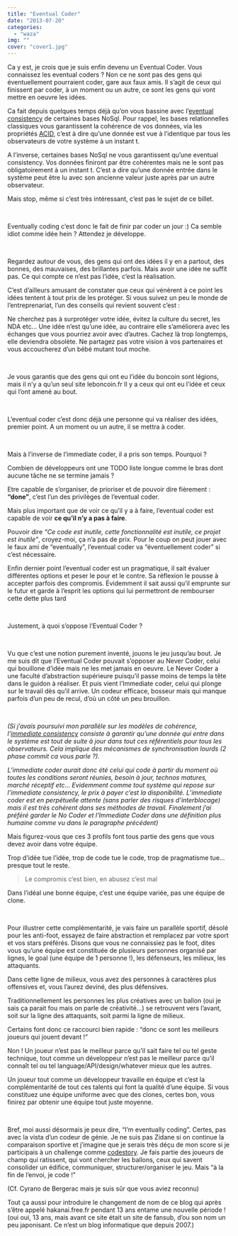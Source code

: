 ```yaml
---
title: "Eventual Coder"
date: "2013-07-20"
categories: 
  - "waza"
img: ""
cover: "cover1.jpg"
---
```


Ca y est, je crois que je suis enfin devenu un Eventual Coder. Vous connaissez les eventual coders ? Non ce ne sont pas des gens qui éventuellement pourraient coder, gare aux faux amis. Il s’agit de ceux qui finissent par coder, à un moment ou un autre, ce sont les gens qui vont mettre en oeuvre les idées.

Ca fait depuis quelques temps déjà qu’on vous bassine avec l’[eventual consistency](https://en.wikipedia.org/wiki/Eventual_consistency) de certaines bases NoSql. Pour rappel, les bases relationnelles classiques vous garantissent la cohérence de vos données, via les propriétés [ACID](http://fr.wikipedia.org/wiki/Propri%C3%A9t%C3%A9s_ACID), c’est à dire qu’une donnée est vue à l’identique par tous les observateurs de votre système à un instant t.

A l’inverse, certaines bases NoSql ne vous garantissent qu’une eventual consistency. Vos données finiront par être cohérentes mais ne le sont pas obligatoirement à un instant t. C’est a dire qu’une donnée entrée dans le système peut être lu avec son ancienne valeur juste après par un autre observateur.

Mais stop, même si c’est très intéressant, c’est pas le sujet de ce billet.

 

Eventually coding c’est donc le fait de finir par coder un jour :) Ca semble idiot comme idée hein ? Attendez je développe.

 

Regardez autour de vous, des gens qui ont des idées il y en a partout, des bonnes, des mauvaises, des brillantes parfois. Mais avoir une idée ne suffit pas. Ce qui compte ce n’est pas l’idée, c’est la réalisation.

C’est d’ailleurs amusant de constater que ceux qui vénèrent à ce point les idées tentent à tout prix de les protéger. Si vous suivez un peu le monde de l’entreprenariat, l’un des conseils qui revient souvent c’est :

Ne cherchez pas à surprotéger votre idée, évitez la culture du secret, les NDA etc... Une idée n’est qu’une idée, au contraire elle s’améliorera avec les échanges que vous pourriez avoir avec d’autres. Cachez là trop longtemps, elle deviendra obsolète. Ne partagez pas votre vision à vos partenaires et vous accoucherez d’un bébé mutant tout moche.

 

Je vous garantis que des gens qui ont eu l’idée du boncoin sont légions, mais il n’y a qu’un seul site leboncoin.fr Il y a ceux qui ont eu l’idée et ceux qui l’ont amené au bout.

 

L’eventual coder c’est donc déjà une personne qui va réaliser des idées, premier point. A un moment ou un autre, il se mettra à coder.

 

Mais à l’inverse de l’immediate coder, il a pris son temps. Pourquoi ?

Combien de développeurs ont une TODO liste longue comme le bras dont aucune tâche ne se termine jamais ?

Etre capable de s’organiser, de prioriser et de pouvoir dire fièrement : **“done”**, c’est l’un des privilèges de l’eventual coder.

Mais plus important que de voir ce qu’il y a à faire, l’eventual coder est capable de voir **ce qu’il n’y a pas à faire**.

Pouvoir dire _“Ce code est inutile, cette fonctionnalité est inutile, ce projet est inutile”_, croyez-moi, ça n’a pas de prix. Pour le coup on peut jouer avec le faux ami de “eventually”, l’eventual coder va “éventuellement coder” si c’est nécessaire.

Enfin dernier point l’eventual coder est un pragmatique, il sait évaluer différentes options et peser le pour et le contre. Sa réflexion le pousse à accepter parfois des compromis. Évidemment il sait aussi qu’il emprunte sur le futur et garde à l’esprit les options qui lui permettront de rembourser cette dette plus tard

 

Justement, à quoi s’oppose l’Eventual Coder ?

 

Vu que c’est une notion purement inventé, jouons le jeu jusqu’au bout. Je me suis dit que l’Eventual Coder pouvait s’opposer au Never Coder, celui qui bouillone d’idée mais ne les met jamais en oeuvre. Le Never Coder a une faculté d’abstraction supérieure puisqu’il passe moins de temps la tête dans le guidon à réaliser. Et puis vient l’Immediate coder, celui qui plonge sur le travail dès qu’il arrive. Un codeur efficace, bosseur mais qui manque parfois d’un peu de recul, d’où un côté un peu brouillon.

 

_(Si j’avais poursuivi mon parallèle sur les modèles de cohérence, l’[immediate consistency](https://en.wikipedia.org/wiki/Immediate_consistency) consiste à garantir qu’une donnée qui entre dans le système est tout de suite à jour dans tout ces référentiels pour tous les observateurs. Cela implique des mécanismes de synchronisation lourds (2 phase commit ca vous parle ?)._

_L’immediate coder aurait donc été celui qui code à partir du moment où toutes les conditions seront réunies, besoin à jour, technos matures, marché réceptif etc... Evidemment comme tout système qui repose sur l’immediate consistency, le prix à payer c’est la disponibilité. L’immediate coder est en perpétuelle attente (sans parler des risques d’interblocage) mais il est très cohérent dans ses méthodes de travail. Finalement j’ai préféré garder le No Coder et l’Immediate Coder dans une définition plus humaine comme vu dans le paragraphe précédent)_

Mais figurez-vous que ces 3 profils font tous partie des gens que vous devez avoir dans votre équipe.

Trop d’idée tue l’idée, trop de code tue le code, trop de pragmatisme tue... presque tout le reste.

> Le compromis c’est bien, en abusez c’est mal

Dans l’idéal une bonne équipe, c’est une équipe variée, pas une équipe de clone.

 

Pour illustrer cette complémentarité, je vais faire un parallèle sportif, désolé pour les anti-foot, essayez de faire abstraction et remplacez par votre sport et vos stars préférés. Disons que vous ne connaissiez pas le foot, dites vous qu’une équipe est constituée de plusieurs personnes organisé par lignes, le goal (une équipe de 1 personne !), les défenseurs, les milieux, les attaquants.

Dans cette ligne de milieux, vous avez des personnes à caractères plus offensives et, vous l’aurez deviné, des plus défensives.

Traditionnellement les personnes les plus créatives avec un ballon (oui je sais ça parait fou mais on parle de créativité...) se retrouvent vers l’avant, soit sur la ligne des attaquants, soit parmi la ligne de milieux.

Certains font donc ce raccourci bien rapide : “donc ce sont les meilleurs joueurs qui jouent devant !”

Non ! Un joueur n’est pas le meilleur parce qu’il sait faire tel ou tel geste technique, tout comme un développeur n’est pas le meilleur parce qu’il connaît tel ou tel language/API/design/whatever mieux que les autres.

Un joueur tout comme un développeur travaille en équipe et c’est la complémentarité de tout ces talents qui font la qualité d’une équipe. Si vous constituez une équipe uniforme avec que des clones, certes bon, vous finirez par obtenir une équipe tout juste moyenne.

 

Bref, moi aussi désormais je peux dire, “I’m eventually coding”. Certes, pas avec la vista d’un codeur de génie. Je ne suis pas Zidane si on continue la comparaison sportive et j’imagine que je serais très déçu de mon score si je participais à un challenge comme [codestory](http://code-story.net/). Je fais partie des joueurs de champ qui ratissent, qui vont chercher les ballons, ceux qui savent consolider un édifice, communiquer, structurer/organiser le jeu. Mais “à la fin de l’envoi, je code !”

(Cf. Cyrano de Bergerac mais je suis sûr que vous aviez reconnu)

Tout ça aussi pour introduire le changement de nom de ce blog qui après s’être appelé hakanai.free.fr pendant 13 ans entame une nouvelle période ! (oui oui, 13 ans, mais avant ce site était un site de fansub, d’ou son nom un peu japonisant. Ce n’est un blog informatique que depuis 2007.)
